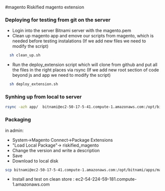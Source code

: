 #magento
Riskified magento extension

### Deploying for testing from git on the server
- Login into the server Bitnami server with the magento.pem
- Clean up magento app and emove our scripts from magento, which is needed before testing instalations (If we add new files we need to modify the script)
 
```sh
  sh clean_up.sh
``` 
- Run the deploy_extension script which will clone from github and put all the files in the right places via rsync
(If we add new root section of code beyond js and app we need to modify the script)
 
```sh
  sh deploy_extension.sh
```

### Synhing up from local to server
```sh
rsync -azh app/  bitnami@ec2-50-17-5-41.compute-1.amazonaws.com:/opt/bitnami/apps/magento/htdocs/app/
```

### Packaging
in admin:

- System->Magento Connect->Package Extensions
- "Load Local Package"-> riskified_magento
- Change the version and write a description
- Save
- Download to local disk

```sh
scp bitnami@ec2-50-17-5-41.compute-1.amazonaws.com:/opt/bitnami/apps/magento/htdocs/var/connect/riskified_magento-1.0.0.tgz ~/Downloads/riskified_magento-1.0.0.tgz 
```

- Install and test on clean store : ec2-54-224-59-181.compute-1.amazonaws.com
